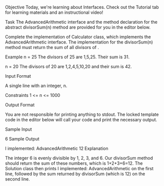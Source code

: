 Objective
Today, we're learning about Interfaces. Check out the Tutorial tab for learning materials and an instructional video!

Task
The AdvancedArithmetic interface and the method declaration for the abstract divisorSum(n) method are provided for you in the editor below.

Complete the implementation of Calculator class, which implements the AdvancedArithmetic interface. The implementation for the divisorSum(n) method must return the sum of all divisors of .

Example
n = 25
The divisors of 25 are 1,5,25. Their sum is 31.

n = 20
The divisors of 20 are 1,2,4,5,10,20 and their sum is 42.

Input Format

A single line with an integer, n.

Constraints
1 <= n <= 1000

Output Format

You are not responsible for printing anything to stdout. The locked template code in the editor below will call your code and print the necessary output.

Sample Input

6
Sample Output

I implemented: AdvancedArithmetic
12
Explanation

The integer 6 is evenly divisible by 1, 2, 3, and 6. Our divisorSum method should return the sum of these numbers, which is 1+2+3+6=12. The Solution class then prints I implemented: AdvancedArithmetic on the first line, followed by the sum returned by divisorSum (which is 12) on the second line.